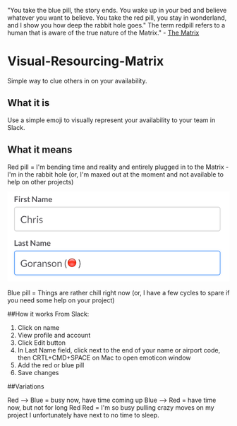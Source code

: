 "You take the blue pill, the story ends. You wake up in your bed and believe whatever you want to believe. You take the red pill, you stay in wonderland, and I show you how deep the rabbit hole goes." The term redpill refers to a human that is aware of the true nature of the Matrix." - [The Matrix](http://matrix.wikia.com/wiki/Redpill)

# Visual-Resourcing-Matrix
Simple way to clue others in on your availability.

## What it is
Use a simple emoji to visually represent your availability to your team in Slack.

## What it means
Red pill = I'm bending time and reality and entirely plugged in to the Matrix - I'm in the rabbit hole (or, I'm maxed out at the moment and not available to help on other projects)

![The Red Pill](https://github.com/openglobe/Visual-Resourcing-Matrix/raw/master/slack1.png "The Red Pill")


Blue pill = Things are rather chill right now (or, I have a few cycles to spare if you need some help on your project)

##How it works
From Slack:

1. Click on name
2. View profile and account
3. Click Edit button
4. In Last Name field, click next to the end of your name or airport code, then CRTL+CMD+SPACE on Mac to open emoticon window
5. Add the red or blue pill
6. Save changes

##Variations

Red --> Blue = busy now, have time coming up
Blue --> Red = have time now, but not for long
Red Red = I'm so busy pulling crazy moves on my project I unfortunately have next to no time to sleep.  
